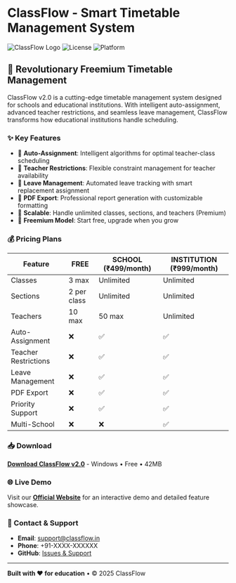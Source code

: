 # ClassFlow - Smart Timetable Management System

![ClassFlow Logo](https://img.shields.io/badge/ClassFlow-v2.0-blue?style=for-the-badge&logo=calendar)
![License](https://img.shields.io/badge/License-Freemium-green?style=for-the-badge)
![Platform](https://img.shields.io/badge/Platform-Windows-lightgrey?style=for-the-badge&logo=windows)

## 🚀 Revolutionary Freemium Timetable Management

ClassFlow v2.0 is a cutting-edge timetable management system designed for schools and educational institutions. With intelligent auto-assignment, advanced teacher restrictions, and seamless leave management, ClassFlow transforms how educational institutions handle scheduling.

### ✨ Key Features

- 🤖 **Auto-Assignment**: Intelligent algorithms for optimal teacher-class scheduling
- 👥 **Teacher Restrictions**: Flexible constraint management for teacher availability
- 📅 **Leave Management**: Automated leave tracking with smart replacement assignment
- 📄 **PDF Export**: Professional report generation with customizable formatting
- 🔢 **Scalable**: Handle unlimited classes, sections, and teachers (Premium)
- 🎯 **Freemium Model**: Start free, upgrade when you grow

### 💰 Pricing Plans

| Feature | FREE | SCHOOL (₹499/month) | INSTITUTION (₹999/month) |
|---------|------|---------------------|--------------------------|
| Classes | 3 max | Unlimited | Unlimited |
| Sections | 2 per class | Unlimited | Unlimited |
| Teachers | 10 max | 50 max | Unlimited |
| Auto-Assignment | ❌ | ✅ | ✅ |
| Teacher Restrictions | ❌ | ✅ | ✅ |
| Leave Management | ❌ | ✅ | ✅ |
| PDF Export | ❌ | ✅ | ✅ |
| Priority Support | ❌ | ✅ | ✅ |
| Multi-School | ❌ | ❌ | ✅ |

### 📥 Download

[**Download ClassFlow v2.0**](https://github.com/Prashant-11/TimeTablePlanner/releases/latest) - Windows • Free • 42MB

### 🌐 Live Demo

Visit our [**Official Website**](https://prashant-11.github.io/TimeTablePlanner/) for an interactive demo and detailed feature showcase.

### 📧 Contact & Support

- **Email**: support@classflow.in
- **Phone**: +91-XXXX-XXXXXX
- **GitHub**: [Issues & Support](https://github.com/Prashant-11/TimeTablePlanner/issues)

---

**Built with ❤️ for education** • © 2025 ClassFlow
